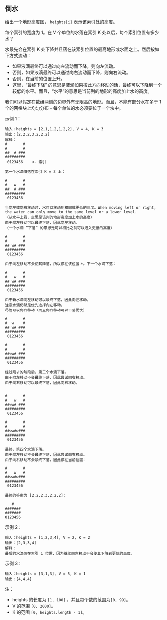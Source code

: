 ## 倒水

给出一个地形高度图， `heights[i]` 表示该索引处的高度。

每个索引的宽度为 1。在 V 个单位的水落在索引 K 处以后，每个索引位置有多少水？

水最先会在索引 K 处下降并且落在该索引位置的最高地形或水面之上。然后按如下方式流动：

* 如果液滴最终可以通过向左流动而下降，则向左流动。
* 否则，如果液滴最终可以通过向右流动而下降，则向右流动。
* 否则，在当前的位置上升。
* 这里，“最终下降” 的意思是液滴如果按此方向移动的话，最终可以下降到一个较低的水平。而且，“水平”的意思是当前列的地形的高度加上水的高度。

我们可以假定在数组两侧的边界外有无限高的地形。而且，不能有部分水在多于 1 个的网格块上均匀分布 - 每个单位的水必须要位于一个块中。

示例 1：

```
输入：heights = [2,1,1,2,1,2,2], V = 4, K = 3
输出：[2,2,2,3,2,2,2]
解释：
#       #
#       #
##  # ###
#########
 0123456    <- 索引

第一个水滴降落在索引 K = 3 上：

#       #
#   w   #
##  # ###
#########
 0123456

当向左或向右移动时，水可以移动到相同或更低的高度。When moving left or right, the water can only move to the same level or a lower level.
（从水平上看，意思是该列的地形高度加上水的高度）
由于向左移动可以最终下落，因此向左移动。
（一个水滴 “下落” 的意思是可以相比之前可以进入更低的高度）

#       #
#       #
## w# ###
#########
 0123456

由于向左移动不会使其降落，所以停在该位置上。下一个水滴下落：

#       #
#   w   #
## w# ###
#########
 0123456

由于新水滴向左移动可以最终下落，因此向左移动。
注意水滴仍然是优先选择向左移动，
尽管可以向右移动（而且向右移动可以下落更快）

#       #
#  w    #
## w# ###
#########
 0123456

#       #
#       #
##ww# ###
#########
 0123456

经过刚才的阶段后，第三个水滴下落。
由于向左移动不会最终下落，因此尝试向右移动。
由于向右移动可以最终下落，因此向右移动。


#       #
#   w   #
##ww# ###
#########
 0123456

#       #
#       #
##ww#w###
#########
 0123456

最终，第四个水滴下落。
由于向左移动不会最终下落，因此尝试向右移动。
由于向右移动不会最终下落，因此停在当前位置：

#       #
#   w   #
##ww#w###
#########
 0123456

最终的答案为 [2,2,2,3,2,2,2]:

   #    
#######
#######
0123456
```

示例 2：

```
输入：heights = [1,2,3,4], V = 2, K = 2
输出：[2,3,3,4]
解释：
最后的水滴落在索引 1 位置，因为继续向左移动不会使其下降到更低的高度。
```

示例 3：

```
输入：heights = [3,1,3], V = 5, K = 1
输出：[4,4,4]
```

注：

* heights 的长度为 `[1, 100]` ，并且每个数的范围为`[0, 99]`。
* V 的范围 `[0, 2000]`。
* K 的范围 `[0, heights.length - 1]`。